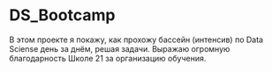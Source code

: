 # DS_Bootcamp
В этом проекте я покажу, как прохожу бассейн (интенсив) по Data Sciense день за днём, решая задачи.
Выражаю огромную благодарность Школе 21 за организацию обучения. 
